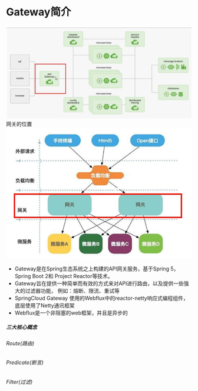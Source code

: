 # Gateway简介
![img_1.png](img_1.png)  
网关的位置      
![img_2.png](img_2.png)  
* Gateway是在Spring生态系统之上构建的API网关服务，基于Spring 5，Spring Boot 2和 Project Reactor等技术。  
* Gateway旨在提供一种简单而有效的方式来对API进行路由，以及提供一些强大的过滤器功能， 例如：熔断、限流、重试等      
* SpringCloud Gateway 使用的Webflux中的reactor-netty响应式编程组件，底层使用了Netty通讯框架  
* Webflux是一个非阻塞的web框架，并且是异步的  


##### 三大核心概念  
###### Route(路由)  





###### Predicate(断言)  

###### Filter(过滤)  
